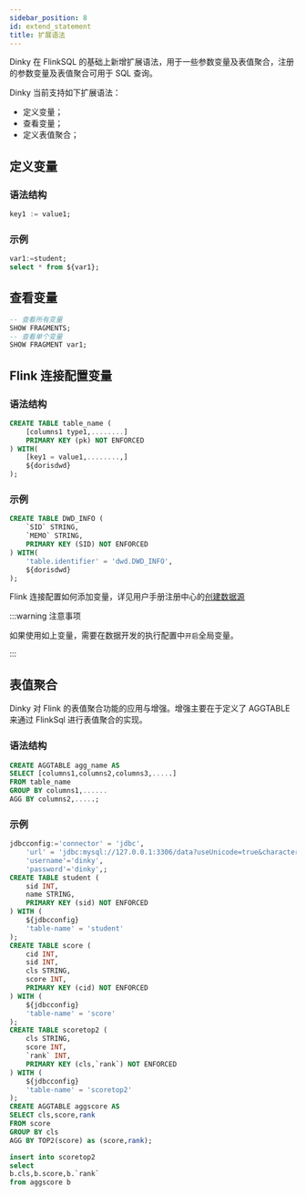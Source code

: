 ```yaml
---
sidebar_position: 8
id: extend_statement
title: 扩展语法
---
```


 Dinky 在 FlinkSQL 的基础上新增扩展语法，用于一些参数变量及表值聚合，注册的参数变量及表值聚合可用于 SQL 查询。

  Dinky 当前支持如下扩展语法：

   - 定义变量；
   - 查看变量；
   - 定义表值聚合； 



## 定义变量

### 语法结构

```sql
key1 := value1;
```

### 示例

```sql
var1:=student;
select * from ${var1};
```

 ## 查看变量

```sql
-- 查看所有变量
SHOW FRAGMENTS;
-- 查看单个变量
SHOW FRAGMENT var1;
```



## Flink 连接配置变量

### 语法结构

```sql
CREATE TABLE table_name (
    [columns1 type1,........]
    PRIMARY KEY (pk) NOT ENFORCED
) WITH(
    [key1 = value1,........,]
    ${dorisdwd}
);
```



### 示例

```sql
CREATE TABLE DWD_INFO (
    `SID` STRING,
    `MEMO` STRING,
    PRIMARY KEY (SID) NOT ENFORCED
) WITH(
    'table.identifier' = 'dwd.DWD_INFO',
    ${dorisdwd}
);
```

 Flink 连接配置如何添加变量，详见用户手册注册中心的[创建数据源](../administrator_guide/register_center/datasource_manage#创建数据源)

:::warning 注意事项

  如果使用如上变量，需要在数据开发的执行配置中`开启`全局变量。

:::

## 表值聚合

Dinky 对 Flink 的表值聚合功能的应用与增强。增强主要在于定义了 AGGTABLE 来通过 FlinkSql 进行表值聚合的实现。

### 语法结构

```sql
CREATE AGGTABLE agg_name AS
SELECT [columns1,columns2,columns3,.....]
FROM table_name 
GROUP BY columns1,......
AGG BY columns2,.....;
```

### 示例

```sql
jdbcconfig:='connector' = 'jdbc',
    'url' = 'jdbc:mysql://127.0.0.1:3306/data?useUnicode=true&characterEncoding=UTF-8&autoReconnect=true&useSSL=false&zeroDateTimeBehavior=convertToNull&serverTimezone=Asia/Shanghai&allowPublicKeyRetrieval=true',
    'username'='dinky',
    'password'='dinky',;
CREATE TABLE student (
    sid INT,
    name STRING,
    PRIMARY KEY (sid) NOT ENFORCED
) WITH (
    ${jdbcconfig}
    'table-name' = 'student'
);
CREATE TABLE score (
    cid INT,
    sid INT,
    cls STRING,
    score INT,
    PRIMARY KEY (cid) NOT ENFORCED
) WITH (
    ${jdbcconfig}
    'table-name' = 'score'
);
CREATE TABLE scoretop2 (
    cls STRING,
    score INT,
    `rank` INT,
    PRIMARY KEY (cls,`rank`) NOT ENFORCED
) WITH (
    ${jdbcconfig}
    'table-name' = 'scoretop2'
);
CREATE AGGTABLE aggscore AS 
SELECT cls,score,rank
FROM score
GROUP BY cls
AGG BY TOP2(score) as (score,rank);

insert into scoretop2
select 
b.cls,b.score,b.`rank`
from aggscore b
```



